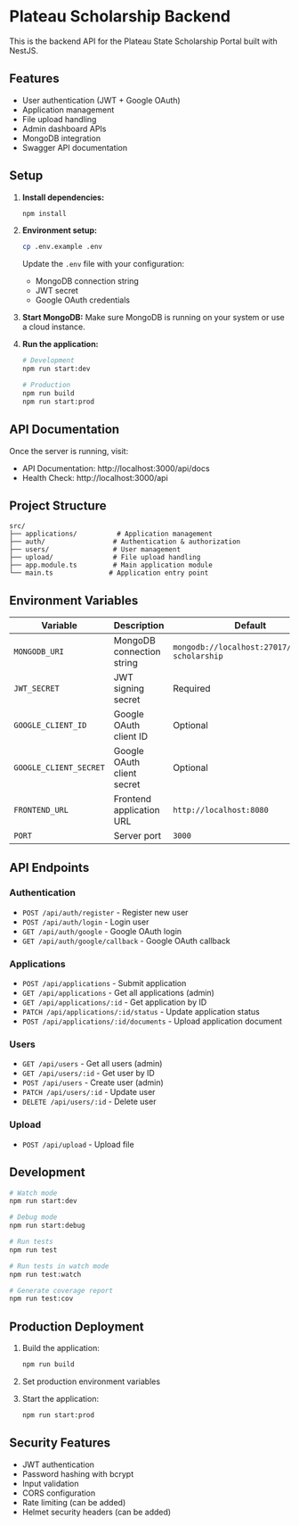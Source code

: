 # Plateau Scholarship Backend

This is the backend API for the Plateau State Scholarship Portal built with NestJS.

## Features

- User authentication (JWT + Google OAuth)
- Application management
- File upload handling
- Admin dashboard APIs
- MongoDB integration
- Swagger API documentation

## Setup

1. **Install dependencies:**
   ```bash
   npm install
   ```

2. **Environment setup:**
   ```bash
   cp .env.example .env
   ```
   
   Update the `.env` file with your configuration:
   - MongoDB connection string
   - JWT secret
   - Google OAuth credentials

3. **Start MongoDB:**
   Make sure MongoDB is running on your system or use a cloud instance.

4. **Run the application:**
   ```bash
   # Development
   npm run start:dev
   
   # Production
   npm run build
   npm run start:prod
   ```

## API Documentation

Once the server is running, visit:
- API Documentation: http://localhost:3000/api/docs
- Health Check: http://localhost:3000/api

## Project Structure

```
src/
├── applications/          # Application management
├── auth/                 # Authentication & authorization
├── users/                # User management
├── upload/               # File upload handling
├── app.module.ts         # Main application module
└── main.ts              # Application entry point
```

## Environment Variables

| Variable | Description | Default |
|----------|-------------|---------|
| `MONGODB_URI` | MongoDB connection string | `mongodb://localhost:27017/plateau-scholarship` |
| `JWT_SECRET` | JWT signing secret | Required |
| `GOOGLE_CLIENT_ID` | Google OAuth client ID | Optional |
| `GOOGLE_CLIENT_SECRET` | Google OAuth client secret | Optional |
| `FRONTEND_URL` | Frontend application URL | `http://localhost:8080` |
| `PORT` | Server port | `3000` |

## API Endpoints

### Authentication
- `POST /api/auth/register` - Register new user
- `POST /api/auth/login` - Login user
- `GET /api/auth/google` - Google OAuth login
- `GET /api/auth/google/callback` - Google OAuth callback

### Applications
- `POST /api/applications` - Submit application
- `GET /api/applications` - Get all applications (admin)
- `GET /api/applications/:id` - Get application by ID
- `PATCH /api/applications/:id/status` - Update application status
- `POST /api/applications/:id/documents` - Upload application document

### Users
- `GET /api/users` - Get all users (admin)
- `GET /api/users/:id` - Get user by ID
- `POST /api/users` - Create user (admin)
- `PATCH /api/users/:id` - Update user
- `DELETE /api/users/:id` - Delete user

### Upload
- `POST /api/upload` - Upload file

## Development

```bash
# Watch mode
npm run start:dev

# Debug mode
npm run start:debug

# Run tests
npm run test

# Run tests in watch mode
npm run test:watch

# Generate coverage report
npm run test:cov
```

## Production Deployment

1. Build the application:
   ```bash
   npm run build
   ```

2. Set production environment variables

3. Start the application:
   ```bash
   npm run start:prod
   ```

## Security Features

- JWT authentication
- Password hashing with bcrypt
- Input validation
- CORS configuration
- Rate limiting (can be added)
- Helmet security headers (can be added)